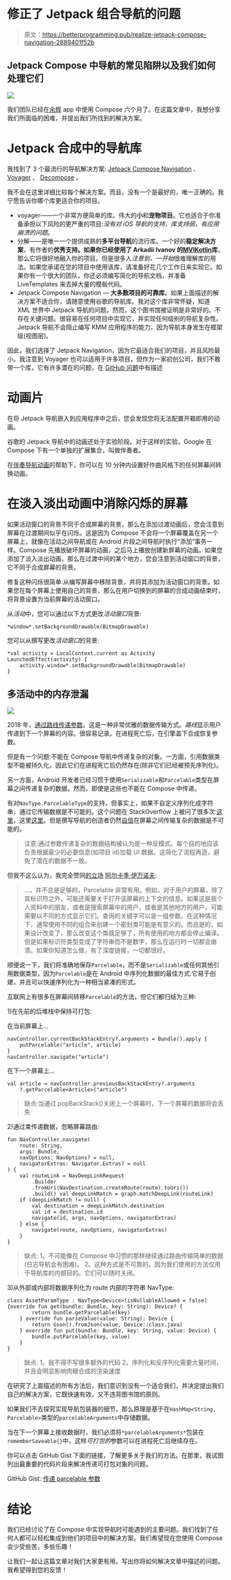 # 修正了 Jetpack 组合导航的问题

> 原文：<https://betterprogramming.pub/realize-jetpack-compose-navigation-2889401f52b>

## Jetpack Compose 中导航的常见陷阱以及我们如何处理它们

![](img/d7fdc332fae602c1196afc26874feb75.png)

我们团队已经在[余辉](https://play.google.com/store/apps/details?id=com.afterglow.client&hl=en&gl=US) app 中使用 Compose 六个月了。在这篇文章中，我想分享我们所面临的困难，并提出我们所找到的解决方案。

# Jetpack 合成中的导航库

我找到了 3 个最流行的导航解决方案: [Jetpack Compose Navigation](https://developer.android.com/jetpack/compose/navigation) 、 [Voyager](https://github.com/adrielcafe/voyager) 、 [Decompose](https://github.com/arkivanov/Decompose) 。

我不会在这里详细比较每个解决方案。而且，没有一个是最好的，唯一正确的。我宁愿告诉你哪个库更适合你的项目。

*   voyager——一个非常方便简单的库。伟大的**小**和**宠物项目**。它也适合于你准备承担以下风险的更严重的项目:*没有对 iOS 导航的支持，库支持弱，有应用崩溃的问题*。
*   分解——是唯一一个提供成熟的**多平台导航**的流行库。一个好的**稳定解决方案**，有作者的**优秀支持。如果你已经使用了 Arkadii Ivanov 的**[**MVIKotlin**](https://github.com/arkivanov/MVIKotlin)**库**，那么它将很好地融入你的项目。但是很多人*注意到，一开始*很难理解库的用法。如果您承诺在您的项目中使用该库，请准备好花几个工作日来实现它。如果你有一个很大的团队，你还必须编写简化的导航文档，并准备 LiveTemplates 来去掉大量的模板代码。
*   Jetpack Compose Navigation — **大多数项目的可靠库**。如果上面描述的解决方案不适合你，请随意使用谷歌的导航库。我对这个库非常怀疑，知道 XML 世界中 Jetpack 导航的问题。然而，这个图书馆被证明是非常好的。不存在关键问题。很容易在任何项目中实现它，并实现任何级别的导航复杂性。Jetpack 导航不会阻止编写 KMM 应用程序的能力，因为导航本身发生在框架级(视图层)。

因此，我们选择了 Jetpack Navigation，因为它最适合我们的项目，并且风险最小。我注意到 Voyager 也可以适用于许多项目，但作为一家初创公司，我们不敢带一个库，它有许多潜在的问题，在 [GitHub 问题](https://github.com/adrielcafe/voyager/issues)中有描述

# 动画片

在将 Jetpack 导航嵌入到应用程序中之后，您会发现您将无法配置开箱即用的动画。

谷歌的 Jetpack 导航中的动画还处于实验阶段。对于这样的实验，Google 在 Compose 下有一个单独的扩展集合，叫做伴奏者。

在[伴奏导航动画](https://google.github.io/accompanist/navigation-animation/)的帮助下，你可以在 10 分钟内设置好作曲风格下的任何屏幕间转换动画。

# 在淡入淡出动画中消除闪烁的屏幕

如果活动窗口的背景不同于合成屏幕的背景，那么在添加过渡动画后，您会注意到屏幕在过渡期间似乎在闪烁。这是因为 Compose 不会将一个屏幕覆盖在另一个屏幕上，就像在活动之间导航或在 Android 片段之间导航时执行“添加”事务一样。Compose 先播放破坏屏幕的动画，之后马上播放创建新屏幕的动画。如果您添加了淡入淡出动画，那么在过渡中间的某个地方，您会注意到活动窗口的背景，它不同于合成屏幕的背景。

修复这种闪烁很简单:从编写屏幕中移除背景，并将其添加为活动窗口的背景。如果您在每个屏幕上使用自己的背景，那么在用户切换到的屏幕的合成动画结束时，将背景设置为当前屏幕的活动窗口。

从*活动*中，您可以通过以下方式更改*活动窗口*背景:

```
*window*.setBackgroundDrawable(BitmapDrawable)
```

您可以从撰写更改*活动窗口*的背景:

```
*val activity = LocalContext.current as Activity
LaunchedEffect(activity) {
    activity.window*.setBackgroundDrawable(BitmapDrawable)
}
```

## 多活动中的内存泄漏

![](img/258c6bc05e532f7214d2ecba533c02d6.png)

2018 年，[通过路线传递参数](https://medium.com/u/dbdc1597ce6b#nav-with-args)。这是一种非常优雅的数据传输方式。*路线*显示用户传递到下一个屏幕的内容。很容易记录。在进程死亡后，在引擎盖下合成恢复参数。

但是有一个问题:不能在 Compose 导航中传递复杂的对象。一方面，引用数据类型不能被持久化，因此它们在进程死亡后仍然存在(除非它们已经被预先序列化)。

另一方面，Android 开发者已经习惯于使用`Serializable`和`Parcelable`类型在屏幕之间传递复杂的数据。然而，即使是这些也不能在 Compose 中传递。

有对`NavType.ParcelableType`的支持，但事实上，如果不自定义序列化成字符串，通过它传输数据是不可能的。这个问题在 StackOverflow 上被问了很多次:[这里](https://stackoverflow.com/questions/65610003/pass-parcelable-argument-with-compose-navigation)，这里[这里](https://stackoverflow.com/questions/69059149/how-pass-parcelable-argument-with-new-version-of-compose-navigation)。但是撰写导航的创造者仍然[自信](https://developer.android.com/guide/navigation/navigation-pass-data#supported_argument_types)在屏幕之间传输复杂的数据是不可能的。

> 注意:通过参数传递复杂的数据结构被认为是一种反模式。每个目的地应该负责根据最少的必要信息(如项目 id)加载 UI 数据。这简化了流程再造，避免了潜在的数据不一致。

但我不这么认为，我完全赞同[的立场](https://t.me/android_declarative/44297) [阿尔卡季·伊万诺夫](https://medium.com/u/ca9741bc2980?source=post_page-----2889401f52b--------------------------------):

> …，<primitive id="" as="" string="" or="" number="">并不总是足够的，Parcelable 非常有用。例如，对于用户的屏幕，除了其标识符之外，可能还需要关于打开该屏幕的上下文的信息。如果这是我个人资料中的朋友，或者是搜索屏幕中的用户，或者是其他地方的用户。可能需要以不同的方式显示它们。查询的关键字可以是一组参数。在这种情况下，通常使用不同的组合来创建一个密封类可能是有意义的。而且是的，如果设计改变了，那么改变这个类就足够了，所有使用的地方都会停止编译。但是如果标识符类型变成了字符串而不是数字，那么在运行时一切都会崩溃。如果你知道怎么做，有了深度链接，一切都很好。</primitive>

顺便说一下，我们将准确地保存`Parcelable`，而不是`Serializable`或任何其他引用数据类型，因为`Parcelable`是在 Android 中序列化数据的最佳方式:它易于创建，并且可以快速序列化为一种相当紧凑的形式。

互联网上有很多在屏幕间转移`Parcelable`的方法，但它们都归结为三种:

1)在先前的后堆栈中保持可打包:

在当前屏幕上…

```
navController.currentBackStackEntry?.arguments = Bundle().apply {
    putParcelable("article", article)
}
navController.navigate("article")
```

在下一个屏幕上…

```
val article = navController.previousBackStackEntry?.arguments
    ?.getParcelable<Article>("article")
```

> 缺点:当通过 popBackStack()关闭上一个屏幕时，下一个屏幕的数据将会丢失

2)通过束传递数据，忽略屏幕路由:

```
fun NavController.navigate(
    route: String,
    args: Bundle,
    navOptions: NavOptions? = null,
    navigatorExtras: Navigator.Extras? = null
) {
    val routeLink = NavDeepLinkRequest
        .Builder
        .fromUri(NavDestination.createRoute(route).toUri())
        .build() val deepLinkMatch = graph.matchDeepLink(routeLink)
    if (deepLinkMatch != null) {
        val destination = deepLinkMatch.destination
        val id = destination.id
        navigate(id, args, navOptions, navigatorExtras)
    } else {
        navigate(route, navOptions, navigatorExtras)
    }
}
```

> 缺点:
> 1。不可能像在 Compose 中习惯的那样继续通过路由传输简单的数据(日志导航会有困难)。
> 2。这种方式是不可靠的，因为我们使用的方法仅用于导航库的内部目的。它们可以随时关闭。

3)从外部或内部将数据序列化为 route 内部的字符串 NavType:

```
class AssetParamType : NavType<Device>(isNullableAllowed = false) {override fun get(bundle: Bundle, key: String): Device? {
        return bundle.getParcelable(key)
    } override fun parseValue(value: String): Device {
        return Gson().fromJson(value, Device::class.java)
    } override fun put(bundle: Bundle, key: String, value: Device) {
        bundle.putParcelable(key, value)
    }
}
```

> 缺点:
> 1。我不得不写很多额外的代码
> 2。序列化和反序列化需要大量时间，并且会明显影响肉眼合成的渲染速度

在研究了上面描述的所有方法后，我们意识到没有一个适合我们，并决定提出我们自己的解决方案，它既快速有效，又不违背图书馆的原则。

如果我们不去探究实现导航包装器的细节，那么原理是基于在`HashMap<String, Parcelable>`类型的`parcelableArguments`中存储数据。

当在下一个屏幕上接收数据时，我们必须将`*parcelableArguments*`包装在`rememberSaveable{}`中，这样*可打包的*参数可以在进程死亡后继续存在。

你可以点击 GitHub Gist 下面的链接，了解更多关于我们的方法。在那里，我试图列出最重要的代码片段来解决传递可打包对象的问题。

GitHub Gist: [传递 parcelable 参数](https://gist.github.com/VitalyPeryatin/e31385e59f4670a3977d009f0d712c7f)

# 结论

我们已经讨论了在 Compose 中实现导航时可能遇到的主要问题。我们找到了任何人都可以轻松集成到他们的项目中的解决方案。我们希望现在您使用 Compose 会少受些苦，多些乐趣！

让我们一起让这篇文章对我们大家更有用。写出你将如何解决文章中描述的问题。我希望得到您的反馈！